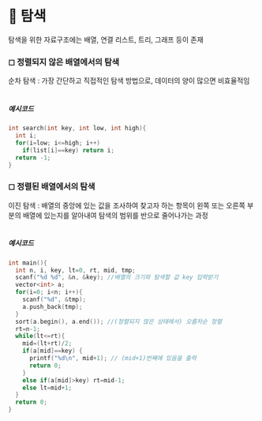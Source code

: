# 🌴 탐색

탐색을 위한 자료구조에는 배열, 연결 리스트, 트리, 그래프 등이 존재
<br>

### ◻ 정렬되지 않은 배열에서의 탐색

순차 탐색 : 가장 간단하고 직접적인 탐색 방법으로, 데이터의 양이 많으면 비효율적임
<br><br>

##### 예시코드

```c++
int search(int key, int low, int high){
  int i;
  for(i=low; i<=high; i++)
    if(list[i]==key) return i;
  return -1;
}
```

### ◻ 정렬된 배열에서의 탐색

이진 탐색 : 배열의 중앙에 있는 값을 조사하여 찾고자 하는 항목이 왼쪽 또는 오른쪽 부분의 배열에 있는지를 알아내여 탐색의 범위를 반으로 줄어나가는 과정
<br><br>

##### 예시코드

```c++
int main(){
  int n, i, key, lt=0, rt, mid, tmp;
  scanf("%d %d", &n, &key); //배열의 크기와 탐색할 값 key 입력받기
  vector<int> a;
  for(i=0; i<n; i++){
    scanf("%d", &tmp);
    a.push_back(tmp);
  }
  sort(a.begin(), a.end()); //(정렬되지 않은 상태에서) 오름차순 정렬
  rt=n-1;
  while(lt<=rt){
    mid=(lt+rt)/2;
    if(a[mid]==key) {
      printf("%d\n", mid+1); // (mid+1)번째에 있음을 출력
      return 0;
    }
    else if(a[mid]>key) rt=mid-1;
    else lt=mid+1;
  }
  return 0;
}
```
